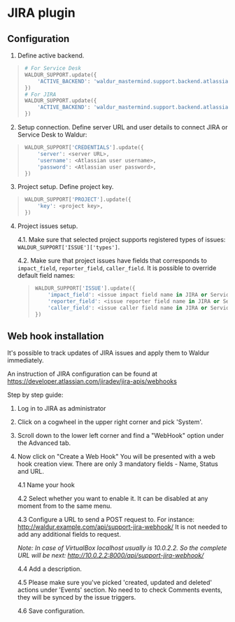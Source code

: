 # JIRA plugin

## Configuration

1. Define active backend.

> ``` python
> # For Service Desk
> WALDUR_SUPPORT.update({
>     'ACTIVE_BACKEND': 'waldur_mastermind.support.backend.atlassian:ServiceDeskBackend',
> })
> # For JIRA
> WALDUR_SUPPORT.update({
>     'ACTIVE_BACKEND': 'waldur_mastermind.support.backend.atlassian:JiraBackend',
> })
> ```

2. Setup connection. Define server URL and user details to connect JIRA
    or Service Desk to Waldur:

> ``` python
> WALDUR_SUPPORT['CREDENTIALS'].update({
>     'server': <server URL>,
>     'username': <Atlassian user username>,
>     'password': <Atlassian user password>,
> })
> ```

3. Project setup. Define project key.

> ``` python
> WALDUR_SUPPORT['PROJECT'].update({
>     'key': <project key>,
> })
> ```

4. Project issues setup.

    4.1. Make sure that selected project supports registered types of issues: `WALDUR_SUPPORT['ISSUE']['types']`.

    4.2. Make sure that project issues have fields that corresponds to
    `impact_field`, `reporter_field`, `caller_field`. It is
    possible to override default field names:

    > ``` python
    > WALDUR_SUPPORT['ISSUE'].update({
    >     'impact_field': <issue impact field name in JIRA or Service desk>,
    >     'reporter_field': <issue reporter field name in JIRA or Service desk>,
    >     'caller_field': <issue caller field name in JIRA or Service desk>,
    > })
    > ```

## Web hook installation

It's possible to track updates of JIRA issues and apply them to Waldur
immediately.

An instruction of JIRA configuration can be found at
<https://developer.atlassian.com/jiradev/jira-apis/webhooks>

Step by step guide:

1. Log in to JIRA as administrator

2. Click on a cogwheel in the upper right corner and pick 'System'.

3. Scroll down to the lower left corner and find a "WebHook" option under the Advanced tab.

4. Now click on "Create a Web Hook" You will be presented with a web
hook creation view. There are only 3 mandatory fields - Name, Status and URL.

    4.1 Name your hook

    4.2 Select whether you want to enable it. It can be disabled at any
    moment from to the same menu.

    4.3 Configure a URL to send a POST request to. For instance:
    <http://waldur.example.com/api/support-jira-webhook/> It is not needed
    to add any additional fields to request.

    *Note: In case of VirtualBox localhost usually is 10.0.2.2. So the
    complete URL will be next:
    http://10.0.2.2:8000/api/support-jira-webhook/*

    4.4 Add a description.

    4.5 Please make sure you've picked 'created, updated and deleted' actions under 'Events' section. No need to to check Comments events, they will be synced by the issue triggers.

    4.6 Save configuration.
